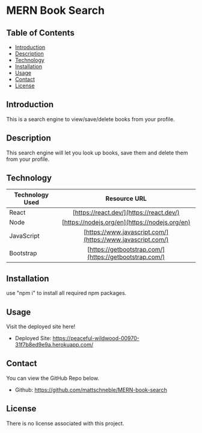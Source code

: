 # MERN Book Search

## Table of Contents

* [Introduction](#introduction)
* [Description](#description)
* [Technology](#technology)
* [Installation](#installation)
* [Usage](#usage)
* [Contact](#contact)
* [License](#license)

## Introduction
This is a search engine to view/save/delete books from your profile.


## Description
This search engine will let you look up books, save them and delete them from your profile. 

## Technology
| Technology Used        | Resource URL         |
| ---------------------- | :-------------------:|
| React | [https://react.dev/](https://react.dev/) |
| Node | [https://nodejs.org/en](https://nodejs.org/en) |
| JavaScript | [https://www.javascript.com/](https://www.javascript.com/) |
| Bootstrap | [https://getbootstrap.com/](https://getbootstrap.com/) |

## Installation
use "npm i" to install all required npm packages.

## Usage
Visit the deployed site here!
 - Deployed Site: https://peaceful-wildwood-00970-31f7b8ed9e9a.herokuapp.com/

## Contact
You can view the GitHub Repo below.
 - Github: https://github.com/mattschneble/MERN-book-search

## License
There is no license associated with this project.